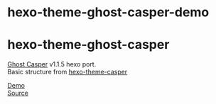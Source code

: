 # hexo-theme-ghost-casper-demo

# hexo-theme-ghost-casper
[Ghost Casper](https://github.com/TryGhost/Casper) v1.1.5 hexo port.  
Basic structure from [hexo-theme-casper](https://github.com/kywk/hexo-theme-casper)

[Demo](http://mikagmr.github.io/hexo-theme-ghost-casper-demo/)  
[Source](https://github.com/MIKAGMR/hexo-theme-ghost-casper)
